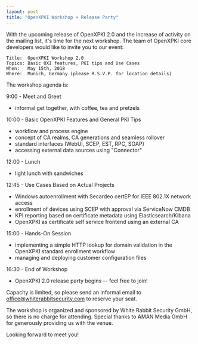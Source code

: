 ```yaml
---
layout: post
title: "OpenXPKI Workshop + Release Party"
---
```


With the upcoming release of OpenXPKI 2.0 and the increase of activity on the mailing list, it's time for the next workshop. The team of OpenXPKI core developers would like to invite you to our event:

    Title:  OpenXPKI Workshop 2.0
    Topics: Basic OXI features, PKI tips and Use Cases
    When:   May 15th, 2018
    Where:  Munich, Germany (please R.S.V.P. for location details)


The workshop agenda is:

9:00 - Meet and Greet

* informal get together, with coffee, tea and pretzels

10:00 - Basic OpenXPKI Features and General PKI Tips

* workflow and process engine
* concept of CA realms, CA generations and seamless rollover
* standard interfaces (WebUI, SCEP, EST, RPC, SOAP)
* accessing external data sources using "Connector"

12:00 - Lunch

* light lunch with sandwiches

12:45 - Use Cases Based on Actual Projects

* Windows autoenrollment with Secardeo certEP for IEEE 802.1X network access
* enrollment of devices using SCEP with approval via ServiceNow CMDB
* KPI reporting based on certificate metadata using Elasticsearch/Kibana
* OpenXPKI as certificate self service frontend using an external CA 

15:00 - Hands-On Session

* implementing a simple HTTP lookup for domain validation in the OpenXPKI standard enrollment workflow
* managing and deploying customer configuration files

16:30 - End of Workshop

* OpenXPKI 2.0 release party begins -- feel free to join!


Capacity is limited, so please send an informal email to office@whiterabbitsecurity.com to reserve your seat.

The workshop is organized and sponsored by White Rabbit Security GmbH, so there is no charge for attending. Special thanks to AMAN Media GmbH for generously providing us with the venue.

Looking forward to meet you!

